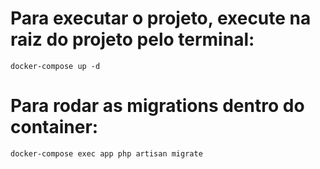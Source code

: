 # Para executar o projeto, execute na raiz do projeto pelo terminal:
    docker-compose up -d
# Para rodar as migrations dentro do container:
    docker-compose exec app php artisan migrate
